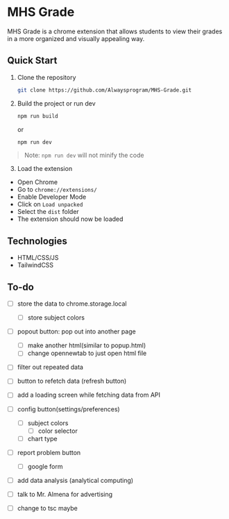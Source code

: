# MHS Grade

MHS Grade is a chrome extension that allows students to view their grades in a more organized and visually appealing way.

## Quick Start

1. Clone the repository

   ```bash
   git clone https://github.com/Alwaysprogram/MHS-Grade.git
   ```

2. Build the project or run dev

   ```bash
   npm run build
   ```

   or

   ```bash
   npm run dev
   ```

> Note: `npm run dev` will not minify the code

3. Load the extension

- Open Chrome
- Go to `chrome://extensions/`
- Enable Developer Mode
- Click on `Load unpacked`
- Select the `dist` folder
- The extension should now be loaded

## Technologies

- HTML/CSS/JS
- TailwindCSS

## To-do

- [ ] store the data to chrome.storage.local
  - [ ] store subject colors

- [ ] popout button: pop out into another page
  - [ ] make another html(similar to popup.html)
  - [ ] change opennewtab to just open html file
- [ ] filter out repeated data
- [ ] button to refetch data (refresh button)
- [ ] add a loading screen while fetching data from API
- [ ] config button(settings/preferences)
  - [ ] subject colors
    - [ ] color selector
  - [ ] chart type
- [ ] report problem button
  - [ ] google form
- [ ] add data analysis (analytical computing)
- [ ] talk to Mr. Almena for advertising

- [ ] change to tsc maybe
